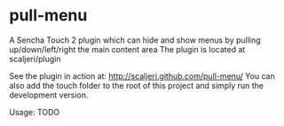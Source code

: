 pull-menu
=========

A Sencha Touch 2 plugin which can hide and show menus by pulling up/down/left/right the main content area
The plugin is located at scaljeri/plugin

See the plugin in action at: http://scaljeri.github.com/pull-menu/
You can also add the touch folder to the root of this project and simply run the development version.

Usage: TODO
